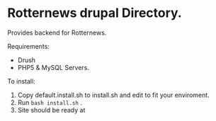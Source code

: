 # Rotternews drupal Directory.
Provides backend for Rotternews.

Requirements:
* Drush
* PHP5 & MySQL Servers.

To install:
1. Copy default.install.sh to install.sh and edit to fit your enviroment.
2. Run ``bash install.sh`` .
3. Site should be ready at
